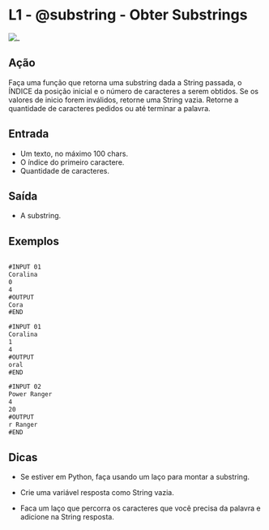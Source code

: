 # L1 - @substring - Obter Substrings

![_](cover.jpg)

## Ação

Faça uma função que retorna uma substring dada a String passada, o ÍNDICE da posição inicial e o número de caracteres a serem obtidos. Se os valores de inicio forem inválidos, retorne uma String vazia. Retorne a quantidade de caracteres pedidos ou até terminar a palavra.

## Entrada

* Um texto, no máximo 100 chars.
* O índice do primeiro caractere.
* Quantidade de caracteres.

## Saída

* A substring.

## Exemplos

```txt

#INPUT 01
Coralina
0
4
#OUTPUT
Cora
#END

#INPUT 01
Coralina
1
4
#OUTPUT
oral
#END

#INPUT 02
Power Ranger
4
20
#OUTPUT
r Ranger
#END

```

## Dicas

* Se estiver em Python, faça usando um laço para montar a substring.

* Crie uma variável resposta como String vazia.

* Faca um laço que percorra os caracteres que você precisa da palavra e adicione na String resposta.
